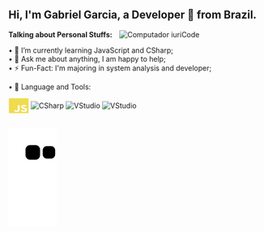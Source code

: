 <!-- Your title -->
## Hi, I'm Gabriel Garcia, a Developer 🚀 from Brazil.

<img src="https://raw.githubusercontent.com/MicaelliMedeiros/micaellimedeiros/master/image/computer-illustration.png" min-width="285px" max-width="285px" width="285px" align="right" alt="Computador iuriCode">

<p align="left"> 
  <strong>Talking about Personal Stuffs:</strong><br>
  <div>• 🌱 I’m currently learning JavaScript and CSharp;
  </div>• 💬 Ask me about anything, I am happy to help;
  <div> • ⚡️ Fun-Fact: I'm majoring in system analysis and developer;
  
<p>
<p align="left">
  • 🦄 Language and Tools: <p align="left">
   <img align="center" alt="Js" height="30" width="40" src="https://raw.githubusercontent.com/devicons/devicon/master/icons/javascript/javascript-plain.svg">
   <img align="center" alt="CSharp" height="30" width"40" src="https://cdn.jsdelivr.net/gh/devicons/devicon/icons/csharp/csharp-original.svg" />
   <img align="center" alt="VStudio" height="30" width"40" src="https://cdn.jsdelivr.net/gh/devicons/devicon/icons/cplusplus/cplusplus-original.svg" />
   <img align="center" alt="VStudio" height="30" width"40" src="https://cdn.jsdelivr.net/gh/devicons/devicon/icons/visualstudio/visualstudio-plain.svg" />


</p>
<div>

  </div><p align="left">
<div> 
  <h2 align="left"></h2>
  
  ![Snake animation](https://github.com/rafaballerini/rafaballerini/blob/output/github-contribution-grid-snake.svg)

